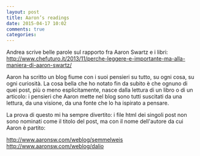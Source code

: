 ```yaml
---
layout: post
title: Aaron’s readings
date: 2015-04-17 10:02
comments: true
categories: 
---
```


Andrea scrive belle parole sul rapporto fra Aaron Swartz e i libri: http://www.chefuturo.it/2013/11/perche-leggere-e-importante-ma-alla-maniera-di-aaron-swartz/

Aaron ha scritto un blog fiume con i suoi pensieri su tutto, su ogni cosa, su ogni curiosità. La cosa bella che ho notato fin da subito è che ognuno di quei post, più o meno esplicitamente, nasce dalla lettura di un libro o di un articolo: i pensieri che Aaron mette nel blog sono tutti suscitati da una lettura, da una visione, da una fonte che lo ha ispirato a pensare.

La prova di questo mi ha sempre divertito: i file html dei singoli post non sono nominati come il titolo del post, ma con il nome dell'autore da cui Aaron è partito:

http://www.aaronsw.com/weblog/semmelweis
http://www.aaronsw.com/weblog/dalio
